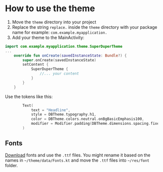 # How to use the theme

1. Move the `theme` directory into your project
2. Replace the string `replace.` inside the  `theme` directory with your package name for example: `com.example.myapplication.`
3. Add your theme to the MainActivity:

```` kotlin
import com.example.myapplication.theme.SuperDuperTheme
...
    override fun onCreate(savedInstanceState: Bundle?) {
        super.onCreate(savedInstanceState)
        setContent {
            SuperDuperTheme {
                //... your content
            }
        }
    }
````

Use the tokens like this:
```` kotlin
        Text(
            text = "Headline",
            style = DBTheme.typography.h1,
            color = DBTheme.colors.neutral.onBgBasicEmphasis100,
            modifier = Modifier.padding(DBTheme.dimensions.spacing.fixedMd)
        )
````

## Fonts

[Download](https://marketingportal.extranet.deutschebahn.com/marketingportal/Design-Anwendungen/db-ux-design-system/version-2/foundation/Typografie) fonts and use the `.ttf` files. 
You might rename it based on the names in `~/theme/data/Fonts.kt` and move the `.ttf` files into `~/res/font` folder.  
